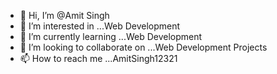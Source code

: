- 👋 Hi, I’m @Amit Singh
- 👀 I’m interested in ...Web Development
- 🌱 I’m currently learning ...Web Development
- 💞️ I’m looking to collaborate on ...Web Development Projects
- 📫 How to reach me ...AmitSingh12321

<!---
AmitSingh12321/AmitSingh12321 is a ✨ special ✨ repository because its `README.md` (this file) appears on your GitHub profile.
You can click the Preview link to take a look at your changes.
--->
